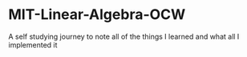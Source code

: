 # MIT-Linear-Algebra-OCW
A self studying journey to note all of the things I learned and what all I implemented it 

